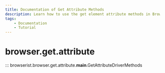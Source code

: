 ```yaml
---
title: Documentation of Get Attribute Methods
description: Learn how to use the get element attribute methods in Browserist. Includes code examples for beginners and advanced users for web scraping and browser automation.
tags:
    - Documentation
    - Tutorial
---
```


# browser.get.attribute

::: browserist.browser.get.attribute.__main__.GetAttributeDriverMethods
